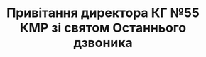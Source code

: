﻿---
title: Привітання директора КГ №55 КМР зі святом Останнього дзвоника
---

<fbvideo id="724354806712337" />